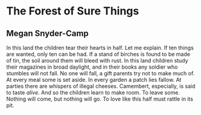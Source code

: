 # The Forest of Sure Things
## Megan Snyder-Camp
In this land the children tear their hearts in half.
Let me explain. If ten things are wanted, only ten
can be had. If a stand of birches is found to be made of tin,
the soil around them will bleed with rust. In this land children
study their magazines in broad daylight, and in their books
any soldier who stumbles will not fall. No one will fall,
a gift parents try not to make much of. At every meal
some is set aside. In every garden a patch lies fallow. At parties
there are whispers of illegal cheeses. Camembert, especially,
is said to taste _alive._ And so the children learn
to make room. To leave some.
Nothing will come, but nothing will go.
To love like this half must rattle in its pit.